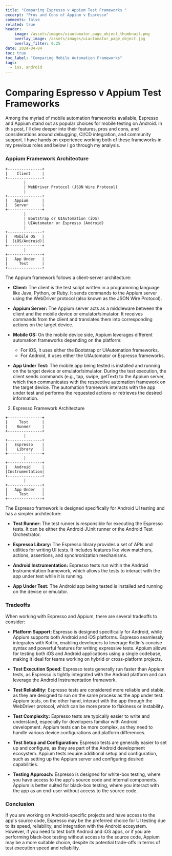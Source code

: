 ```yaml
---
title: "Comparing Espresso v Appium Test Frameworks "
excerpt: "Pros and Cons of Appium v Espresso"
comments: false
related: true
header:
    image: /assets/images/uiautomator_page_object_thumbnail.png
    overlay_image: /assets/images/uiautomator_page_object.jpg
    overlay_filter: 0.25
date: 2024-04-04
toc: true
toc_label: "Comparing Mobile Automation Frameworks"
tags:
  - ios, android
---
```

# Comparing Espresso v Appium Test Frameworks

Among the myriad of mobile automation frameworks available, Espresso and Appium stand out as popular choices for mobile testing on Android. In this post, I'll dive deeper into their features, pros and cons, and considerations around debugging, CI/CD integration, and community support. I have hands on experience working both of these frameworks in my previous roles and below I go through my analysis. 

### Appium Framework Architecture

```mermaid
+---------------+
|    Client     |
+---------------+
        |
        | WebDriver Protocol (JSON Wire Protocol)
        |
+---------------+
|   Appium      |
|   Server      |
+---------------+
        |
        | Bootstrap or UIAutomation (iOS)
        | UIAutomator or Espresso (Android)
        |
+---------------+
|   Mobile OS   |
|  (iOS/Android)|
+---------------+
        |
+---------------+
|   App Under   |
|     Test      |
+---------------+
```

The Appium framework follows a client-server architecture:

- **Client:** The client is the test script written in a programming language like Java, Python, or Ruby. It sends commands to the Appium server using the WebDriver protocol (also known as the JSON Wire Protocol).

- **Appium Server:** The Appium server acts as a middleware between the client and the mobile device or emulator/simulator. It receives commands from the client and translates them into corresponding actions on the target device.

- **Mobile OS:** On the mobile device side, Appium leverages different automation frameworks depending on the platform:

    - For iOS, it uses either the Bootstrap or UIAutomation frameworks.
    - For Android, it uses either the UIAutomator or Espresso frameworks.

- **App Under Test:** The mobile app being tested is installed and running on the target device or emulator/simulator.
During the test execution, the client sends commands (e.g., tap, swipe, getText) to the Appium server, which then communicates with the respective automation framework on the target device. The automation framework interacts with the app under test and performs the requested actions or retrieves the desired information.


2. Espresso Framework Architecture

```mermaid
+---------------+
|     Test      |
|    Runner     |
+---------------+
        |
+---------------+
|   Espresso    |
|    Library    |
+---------------+
        |
+---------------+
|   Android     |
|Instrumentation|
+---------------+
        |
+---------------+
|   App Under   |
|     Test      |
+---------------+
```

The Espresso framework is designed specifically for Android UI testing and has a simpler architecture:

- **Test Runner:** The test runner is responsible for executing the Espresso tests. It can be either the Android JUnit runner or the Android Test Orchestrator.

- **Espresso Library:** The Espresso library provides a set of APIs and utilities for writing UI tests. It includes features like view matchers, actions, assertions, and synchronization mechanisms.

- **Android Instrumentation:** Espresso tests run within the Android Instrumentation framework, which allows the tests to interact with the app under test while it is running.

- **App Under Test:** The Android app being tested is installed and running on the device or emulator.

### Tradeoffs

When working with Espresso and Appium, there are several tradeoffs to consider:

- **Platform Support:** Espresso is designed specifically for Android, while Appium supports both Android and iOS platforms. Espresso seamlessly integrates with Kotlin, enabling developers to leverage Kotlin's concise syntax and powerful features for writing expressive tests. Appium allows for testing both iOS and Android applications using a single codebase, making it ideal for teams working on hybrid or cross-platform projects.

- **Test Execution Speed:**  Espresso tests generally run faster than Appium tests, as Espresso is tightly integrated with the Android platform and can leverage the Android Instrumentation framework.

- **Test Reliability:** Espresso tests are considered more reliable and stable, as they are designed to run on the same process as the app under test. Appium tests, on the other hand, interact with the app through the WebDriver protocol, which can be more prone to flakiness or instability.

- **Test Complexity:** Espresso tests are typically easier to write and understand, especially for developers familiar with Android development. Appium tests can be more complex, as they need to handle various device configurations and platform differences.

- **Test Setup and Configuration:** Espresso tests are generally easier to set up and configure, as they are part of the Android development ecosystem. Appium tests require additional setup and configuration, such as setting up the Appium server and configuring desired capabilities.

- **Testing Approach:** Espresso is designed for white-box testing, where you have access to the app's source code and internal components. Appium is better suited for black-box testing, where you interact with the app as an end-user without access to the source code.

### Conclusion

If you are working on Android-specific projects and have access to the app's source code, Espresso may be the preferred choice for UI testing due to its speed, reliability, and integration with the Android ecosystem. However, if you need to test both Android and iOS apps, or if you are performing black-box testing without access to the source code, Appium may be a more suitable choice, despite its potential trade-offs in terms of test execution speed and reliability.